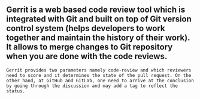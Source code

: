 ## Gerrit is a web based code review tool which is integrated with Git and built on top of Git version control system (helps developers to work together and maintain the history of their work). It allows to merge changes to Git repository when you are done with the code reviews. 

`Gerrit provides two parameters namely code-review and which reviewers need to score and it determines the state of the pull request. On the other hand, at GitHub and GitLab, one need to arrive at the conclusion by going through the discussion and may add a tag to reflect the status.`